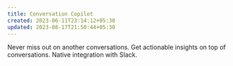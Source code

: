 ```yaml
---
title: Conversation Copilot
created: 2023-06-11T23:14:12+05:30
updated: 2023-08-17T21:50:44+05:30
---
```


Never miss out on another conversations.
Get actionable insights on top of conversations.
Native integration with Slack.